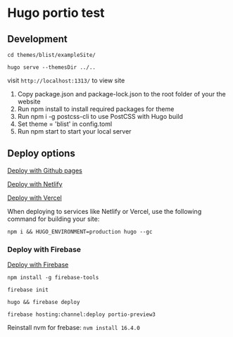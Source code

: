 # Hugo portio test


## Development

`cd themes/blist/exampleSite/`

`hugo serve --themesDir ../..`

visit `http://localhost:1313/` to view site

1. Copy package.json and package-lock.json to the root folder of your the website
2. Run npm install to install required packages for theme
3. Run npm i -g postcss-cli to use PostCSS with Hugo build
4. Set theme = 'blist' in config.toml
5. Run npm start to start your local server


## Deploy options

[Deploy with Github pages](https://docs.github.com/en/pages/getting-started-with-github-pages/configuring-a-publishing-source-for-your-github-pages-site)

[Deploy with Netlify](https://gohugo.io/hosting-and-deployment/hosting-on-netlify/)

[Deploy with Vercel](https://vercel.com/guides/deploying-hugo-with-vercel)

When deploying to services like Netlify or Vercel, use the following command for building your site:

`npm i && HUGO_ENVIRONMENT=production hugo --gc`

### Deploy with Firebase

[Deploy with Firebase](https://gohugo.io/hosting-and-deployment/hosting-on-firebase/)

`npm install -g firebase-tools`

`firebase init`

`hugo && firebase deploy`

`firebase hosting:channel:deploy portio-preview3` 

Reinstall nvm for frebase: `nvm install 16.4.0`

